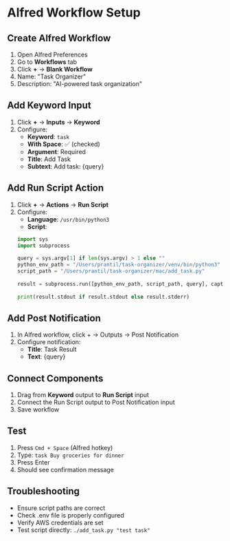 # Alfred Workflow Setup

## Create Alfred Workflow

1. Open Alfred Preferences
2. Go to **Workflows** tab
3. Click **+** → **Blank Workflow**
4. Name: "Task Organizer"
5. Description: "AI-powered task organization"

## Add Keyword Input

1. Click **+** → **Inputs** → **Keyword**
2. Configure:
   - **Keyword**: `task`
   - **With Space**: ✅ (checked)
   - **Argument**: Required
   - **Title**: Add Task
   - **Subtext**: Add task: {query}

## Add Run Script Action

1. Click **+** → **Actions** → **Run Script**
2. Configure:
   - **Language**: `/usr/bin/python3`
   - **Script**: 
   ```python
   import sys
   import subprocess
      
   query = sys.argv[1] if len(sys.argv) > 1 else ""
   python_env_path = "/Users/prantil/task-organizer/venv/bin/python3"
   script_path = "/Users/prantil/task-organizer/mac/add_task.py"
      
   result = subprocess.run([python_env_path, script_path, query], capture_output=True, text=True)
      
   print(result.stdout if result.stdout else result.stderr)
   ```

## Add Post Notification
1. In Alfred workflow, click + → Outputs → Post Notification
2. Configure notification:
   - **Title**: Task Result
   - **Text**: {query}

## Connect Components

1. Drag from **Keyword** output to **Run Script** input
2. Connect the Run Script output to Post Notification input
3. Save workflow

## Test

1. Press `Cmd + Space` (Alfred hotkey)
2. Type: `task Buy groceries for dinner`
3. Press Enter
4. Should see confirmation message

## Troubleshooting

- Ensure script paths are correct
- Check .env file is properly configured
- Verify AWS credentials are set
- Test script directly: `./add_task.py "test task"`
